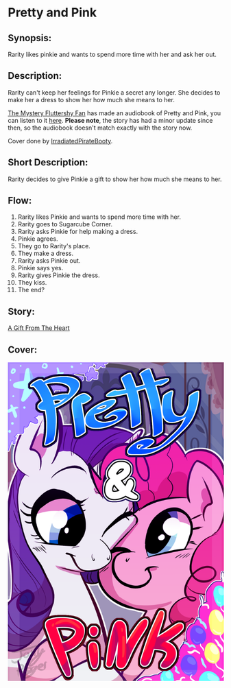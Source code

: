 # Pretty and Pink

## Synopsis:
Rarity likes pinkie and wants to spend more time with her and ask her out.

## Description:
Rarity can't keep her feelings for Pinkie a secret any longer. She decides to make her a dress to show her how much she means to her.

[The Mystery Fluttershy Fan](https://www.fimfiction.net/user/15759/The+Mystery+Fluttershy+Fan) has made an audiobook of Pretty and Pink, you can listen to it [here](https://www.youtube.com/watch?v=haVP8dKX*Mg). **Please note**, the story has had a minor update since then, so the audiobook doesn't match exactly with the story now.

Cover done by [IrradiatedPirateBooty](https://irradiatedpiratebooty.tumblr.com).

## Short Description:
Rarity decides to give Pinkie a gift to show her how much she means to her.

## Flow:
1. Rarity likes Pinkie and wants to spend more time with her.
2. Rarity goes to Sugarcube Corner.
3. Rarity asks Pinkie for help making a dress.
4. Pinkie agrees.
5. They go to Rarity's place.
6. They make a dress.
7. Rarity asks Pinkie out.
8. Pinkie says yes.
9. Rarity gives Pinkie the dress.
10. They kiss.
11. The end?

## Story:
[A Gift From The Heart](./a-gift-from-the-heart.md)

## Cover:
![cover](./pretty-and-pink-cover-2.png)